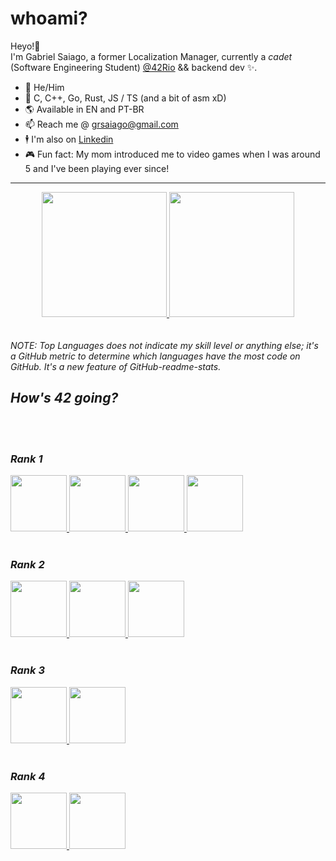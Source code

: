 # whoami?
Heyo!👋 <br>
I'm Gabriel Saiago, a former Localization Manager, currently a _cadet_ (Software Engineering Student) [@42Rio](https://42.rio/) && backend dev ✨.
*  🧔   He/Him
*  🧠   C, C++, Go, Rust, JS / TS (and a bit of asm xD)
*  🌎   Available in EN and PT-BR
*  📫   Reach me @ grsaiago@gmail.com
*  🕴   I'm also on [Linkedin](https://linkedin.com/in/grsaiago/)
*  🎮   Fun fact: My mom introduced me to video games when I was around 5 and I've been playing ever since!

---
<div align="center">
<a href="https://github.com/Grsaiago">
  <img height="200em" src="https://github-readme-stats.vercel.app/api/top-langs/?username=Grsaiago&show_icons=true&theme=dracula" />
  <img height="200em" src="https://github-readme-stats.vercel.app/api?username=Grsaiago&show_icons=true&theme=dracula" />
</a>
</div>
<br> <br/>
<i>NOTE: Top Languages does not indicate my skill level or anything else; it's a GitHub metric to determine which languages have the most code on GitHub. It's a new feature of GitHub-readme-stats.<i/>

## How's 42 going?
<!---
isso tá comentado pq não tá funcionando o bag do badge
[![gsaiago's 42 stats](https://badge42.vercel.app/api/v2/cl4lmoz4w00350ak3yoti9w9h/stats?cursusId=21&coalitionId=undefined)](https://github.com/JaeSeoKim/badge42)
-->
<br> <br/>

### Rank 1
<a href="https://github.com/Grsaiago/libft">
  <img src="https://user-images.githubusercontent.com/98427284/175352149-d1146a34-d163-4d0e-806f-1c63c04d3663.png" height="90" width="90">
</a>
<a href="https://github.com/Grsaiago/ft_printf">
  <img src="https://user-images.githubusercontent.com/98427284/175838265-59e18bf3-b8b3-46d3-8b3e-1f7ce4b2e9a7.png" height="90" width="90">
</a>
<a href="https://github.com/Grsaiago/get_next_line">
  <img src="https://user-images.githubusercontent.com/98427284/215275443-863df3a6-73cc-4e2f-a7b1-23449db27ce7.png" height="90" width="90">
</a>
<a href="https://github.com/Grsaiago">
  <img src="https://user-images.githubusercontent.com/98427284/215275521-2e682c7c-e64e-4aaa-8e2e-2c2e561035db.png" height="90" width="90">
</a>
<br> <br/>

### Rank 2
<a href="https://github.com/Grsaiago/Minitalk">
  <img src="https://user-images.githubusercontent.com/98427284/215275917-3d4df0d9-b696-4c05-94bc-52333cc6683c.png" height="90" width="90">
</a>
<a href="https://github.com/Grsaiago/so_long">
  <img src="https://user-images.githubusercontent.com/98427284/215276466-c730acbb-8279-463b-927f-1e8017469797.png" height="90" width="90">
</a>
<a href="https://github.com/Grsaiago/push_swap">
  <img src="https://user-images.githubusercontent.com/98427284/215276770-a1c06dc9-660b-4069-a31f-3134f3d667e1.png" height="90" width="90">
</a>
<br> <br/>

### Rank 3
<a href="https://github.com/Grsaiago/Philosophers">
  <img src="https://user-images.githubusercontent.com/98427284/215276897-36c0f69d-d532-4471-aea4-5c8ee5037a8c.png" height="90" width="90">
</a>
<a href="https://github.com/Grsaiago/minishell">
  <img src="https://github-production-user-asset-6210df.s3.amazonaws.com/98427284/274425723-2bb3ab74-5f5e-4b3b-9a5a-cbfbcc6aa26d.png" height="90" width="90">
</a>
<br> <br/>

### Rank 4
<a href="https://github.com/Grsaiago">
  <img src="https://github-production-user-asset-6210df.s3.amazonaws.com/98427284/274426768-df542a91-6d30-4d9c-8b3a-85aa0be2f754.png" height="90" width="90">
</a>
<a href="https://github.com/Grsaiago/cpp_piscine">
  <img src="https://github-production-user-asset-6210df.s3.amazonaws.com/98427284/274426946-b0098b2b-f617-41db-99ae-28af6bfe8f49.png" height="90" width="90">
</a>
